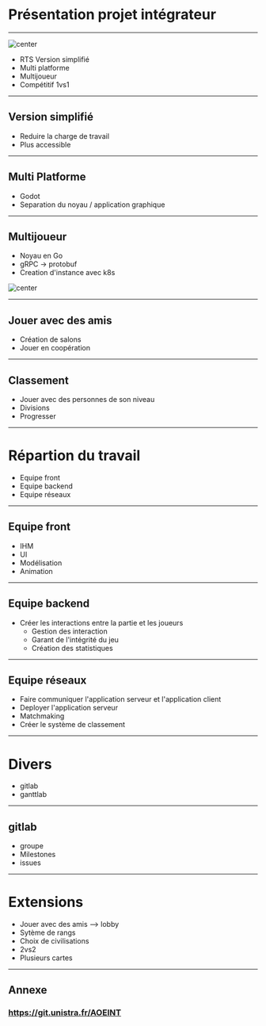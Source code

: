 <!-- $theme: gaia -->

<!-- $size: 16:9 -->
# Présentation projet intégrateur

---

![center](https://upload.wikimedia.org/wikipedia/commons/c/cf/Aoe_fuchs.png)

- RTS Version simplifié
- Multi platforme
- Multijoueur
- Compétitif 1vs1

---

## Version simplifié

- Reduire la charge de travail
- Plus accessible

---

## Multi Platforme

- Godot
- Separation du noyau / application graphique

---

## Multijoueur

- Noyau en Go
- gRPC -> protobuf
- Creation d'instance avec k8s

![center](https://grpc.io/img/landing-2.svg)

---

## Jouer avec des amis

- Création de salons
- Jouer en coopération

---

## Classement

- Jouer avec des personnes de son niveau
- Divisions
- Progresser 

---

# Répartion du travail

- Equipe front
- Equipe backend
- Equipe réseaux

---

## Equipe front

- IHM
- UI
- Modélisation
- Animation

---

## Equipe backend

- Créer les interactions entre la partie et les joueurs
	* Gestion des interaction
	* Garant de l'intégrité du jeu
	* Création des statistiques

---

## Equipe réseaux

- Faire communiquer l'application serveur et l'application client
- Deployer l'application serveur
- Matchmaking
- Créer le système de classement

---

# Divers

- gitlab
- ganttlab

---

## gitlab

- groupe
- Milestones
- issues

---

# Extensions

- Jouer avec des amis --> lobby
- Sytème de rangs
- Choix de civilisations
- 2vs2
- Plusieurs cartes

---

## Annexe

### https://git.unistra.fr/AOEINT
